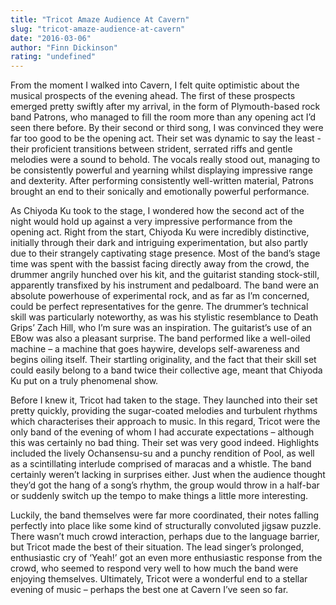 ```yaml
---
title: "Tricot Amaze Audience At Cavern"
slug: "tricot-amaze-audience-at-cavern"
date: "2016-03-06"
author: "Finn Dickinson"
rating: "undefined"
---
```


From the moment I walked into Cavern, I felt quite optimistic about the musical prospects of the evening ahead. The first of these prospects emerged pretty swiftly after my arrival, in the form of Plymouth-based rock band Patrons, who managed to fill the room more than any opening act I’d seen there before. By their second or third song, I was convinced they were far too good to be the opening act. Their set was dynamic to say the least - their proficient transitions between strident, serrated riffs and gentle melodies were a sound to behold. The vocals really stood out, managing to be consistently powerful and yearning whilst displaying impressive range and dexterity. After performing consistently well-written material, Patrons brought an end to their sonically and emotionally powerful performance.

As Chiyoda Ku took to the stage, I wondered how the second act of the night would hold up against a very impressive performance from the opening act. Right from the start, Chiyoda Ku were incredibly distinctive, initially through their dark and intriguing experimentation, but also partly due to their strangely captivating stage presence. Most of the band’s stage time was spent with the bassist facing directly away from the crowd, the drummer angrily hunched over his kit, and the guitarist standing stock-still, apparently transfixed by his instrument and pedalboard. The band were an absolute powerhouse of experimental rock, and as far as I’m concerned, could be perfect representatives for the genre. The drummer’s technical skill was particularly noteworthy, as was his stylistic resemblance to Death Grips’ Zach Hill, who I’m sure was an inspiration. The guitarist’s use of an EBow was also a pleasant surprise. The band performed like a well-oiled machine – a machine that goes haywire, develops self-awareness and begins oiling itself. Their startling originality, and the fact that their skill set could easily belong to a band twice their collective age, meant that Chiyoda Ku put on a truly phenomenal show.

Before I knew it, Tricot had taken to the stage. They launched into their set pretty quickly, providing the sugar-coated melodies and turbulent rhythms which characterises their approach to music. In this regard, Tricot were the only band of the evening of whom I had accurate expectations – although this was certainly no bad thing. Their set was very good indeed. Highlights included the lively Ochansensu-su and a punchy rendition of Pool, as well as a scintillating interlude comprised of maracas and a whistle. The band certainly weren’t lacking in surprises either. Just when the audience thought they’d got the hang of a song’s rhythm, the group would throw in a half-bar or suddenly switch up the tempo to make things a little more interesting.

Luckily, the band themselves were far more coordinated, their notes falling perfectly into place like some kind of structurally convoluted jigsaw puzzle. There wasn’t much crowd interaction, perhaps due to the language barrier, but Tricot made the best of their situation. The lead singer’s prolonged, enthusiastic cry of ‘Yeah!’ got an even more enthusiastic response from the crowd, who seemed to respond very well to how much the band were enjoying themselves. Ultimately, Tricot were a wonderful end to a stellar evening of music – perhaps the best one at Cavern I’ve seen so far.
